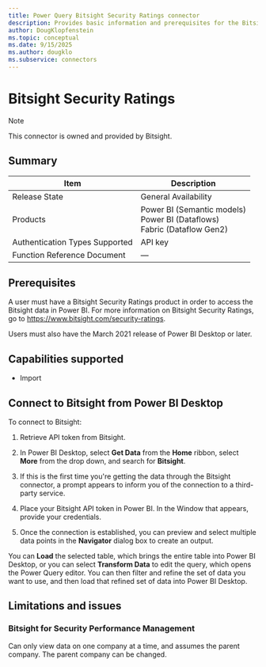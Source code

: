 ```yaml
---
title: Power Query Bitsight Security Ratings connector
description: Provides basic information and prerequisites for the Bitsight Security Ratings connector, descriptions of the optional input parameters, and discusses limitations and issues you might encounter.
author: DougKlopfenstein
ms.topic: conceptual
ms.date: 9/15/2025
ms.author: dougklo
ms.subservice: connectors
---
```


# Bitsight Security Ratings

>[!Note]
>This connector is owned and provided by Bitsight.

## Summary

| Item | Description |
| ------ | ------ |
| Release State | General Availability |
| Products | Power BI (Semantic models)<br/>Power BI (Dataflows)<br/>Fabric (Dataflow Gen2) |
| Authentication Types Supported | API key |
| Function Reference Document | &mdash; |

## Prerequisites

A user must have a Bitsight Security Ratings product in order to access the Bitsight data in Power BI. For more information on Bitsight Security Ratings, go to https://www.bitsight.com/security-ratings.

Users must also have the March 2021 release of Power BI Desktop or later.

## Capabilities supported

* Import

## Connect to Bitsight from Power BI Desktop

To connect to Bitsight:

1. Retrieve API token from Bitsight.

2. In Power BI Desktop, select **Get Data** from the **Home** ribbon, select **More** from the drop down, and search for **Bitsight**.

3. If this is the first time you're getting the data through the Bitsight connector, a prompt appears to inform you of the connection to a third-party service.

4. Place your Bitsight API token in Power BI. In the Window that appears, provide your credentials.

5. Once the connection is established, you can preview and select multiple data points in the **Navigator** dialog box to create an output.

You can **Load** the selected table, which brings the entire table into Power BI Desktop, or you can select **Transform Data** to edit the query, which opens the Power Query editor. You can then filter and refine the set of data you want to use, and then load that refined set of data into Power BI Desktop.

## Limitations and issues

### Bitsight for Security Performance Management

Can only view data on one company at a time, and assumes the parent company. The parent company can be changed.  
